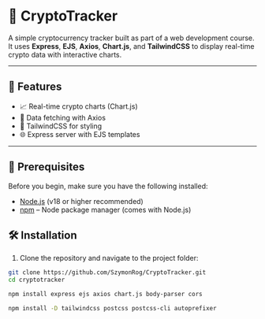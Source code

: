 # 💸 CryptoTracker

A simple cryptocurrency tracker built as part of a web development course. It uses **Express**, **EJS**, **Axios**, **Chart.js**, and **TailwindCSS** to display real-time crypto data with interactive charts.

---

## 🚀 Features

- 📈 Real-time crypto charts (Chart.js)
- 📡 Data fetching with Axios
- 🎨 TailwindCSS for styling
- 🌐 Express server with EJS templates

---

## 🔧 Prerequisites

Before you begin, make sure you have the following installed:

- [Node.js](https://nodejs.org/) (v18 or higher recommended)
- [npm](https://www.npmjs.com/) – Node package manager (comes with Node.js)

## 🛠️ Installation

1. Clone the repository and navigate to the project folder:

```bash
git clone https://github.com/SzymonRog/CryptoTracker.git
cd cryptotracker
```

```bash
npm install express ejs axios chart.js body-parser cors
```

```bash
npm install -D tailwindcss postcss postcss-cli autoprefixer
```
